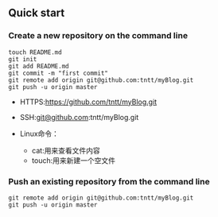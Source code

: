 ## Quick start

### Create a new repository on the command line

    touch README.md
    git init
    git add README.md
    git commit -m "first commit"
    git remote add origin git@github.com:tntt/myBlog.git
    git push -u origin master

- HTTPS:https://github.com/tntt/myBlog.git
- SSH:git@github.com:tntt/myBlog.git

- Linux命令：
    - cat:用来查看文件内容
    - touch:用来新建一个空文件

### Push an existing repository from the command line

    git remote add origin git@github.com:tntt/myBlog.git
    git push -u origin master
